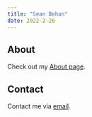 ```yaml
---
title: "Sean Behan"
date: 2022-2-26
---
```


About
--------

Check out my [About page](/about.html).

Contact
-------

Contact me via [email](mailto:codebam@riseup.net).
